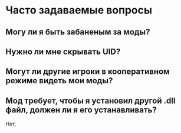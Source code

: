 # Часто задаваемые вопросы

## Могу ли я быть забаненым за моды?

<!-- TODO: Insult reader for asking such a question. -->

## Нужно ли мне скрывать UID?

<!-- TODO: Insult reader for asking such a question. -->

## Могут ли другие игроки в кооперативном режиме видеть мои моды?

<!-- TODO: Insult reader for asking such a question. -->

## Мод требует, чтобы я установил другой .dll файл, должен ли я его устанавливать?

Нет,
<!-- TODO:elaborate. bootleg 3dm etx -->
